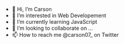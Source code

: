 - 👋 Hi, I’m Carson
- 👀 I’m interested in Web Developement
- 🌱 I’m currently learning JavaScript
- 💞️ I’m looking to collaborate on ...
- 📫 How to reach me @carson07_ on Twitter

<!---
CodingByCarson/CodingByCarson is a ✨ special ✨ repository because its `README.md` (this file) appears on your GitHub profile.
You can click the Preview link to take a look at your changes.
--->
